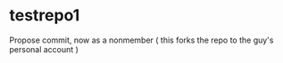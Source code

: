 # testrepo1

Propose commit, now as a nonmember ( this forks the repo to the guy's personal account )
